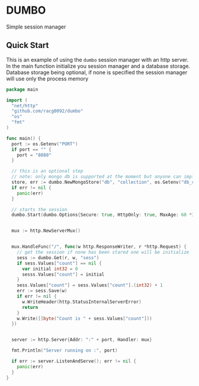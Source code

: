# DUMBO

Simple session manager



## Quick Start

This is an example of using the `dumbo` session manager with an http server. In the main function initialize you session manager and a database storage. Database storage being optional, if none is specified the session manager will use only the process memory

```go 
package main

import (
  "net/http"
  "github.com/racg0092/dumbo"
  "os"
  "fmt"
)

func main() {
  port := os.Getenv("PORT")
  if port == "" {
    port = "8080"
  }

  // this is an optional step
  // note: only mongo db is supported at the moment but anyone can implement the storage interface
  store, err := dumbo.NewMongoStore("db", "collection", os.Getenv("db_conn"))
  if err != nil {
    panic(err)
  }

  // starts the session
  dumbo.Start(dumbo.Options{Secure: true, HttpOnly: true, MaxAge: 60 *30}, store)


  mux := http.NewServerMux()


  mux.HandleFunc("/", func(w http.ResponseWriter, r *http.Request) {
    // get the session if none has been stared one will be initialize
    sess := dumbo.Get(r, w, "sess")
    if sess.Values["count"] == nil {
      var initial int32 = 0
      sesss.Values["count"] = initial
    }
    sess.Values["count"] = sess.Values["count"].(int32) + 1
    err := sess.Save(w)
    if err != nil {
      w.WriteHeader(http.StatusInternalServerError)
      return
    }
    w.Write([]byte("Count is " + sess.Values["count"]))
  })


  server := http.Server{Addr: ":" + port, Handler: mux}

  fmt.Println("Server running on :", port)

  if err := server.ListenAndServe(); err != nil {
    panic(err)
  }
}
```

